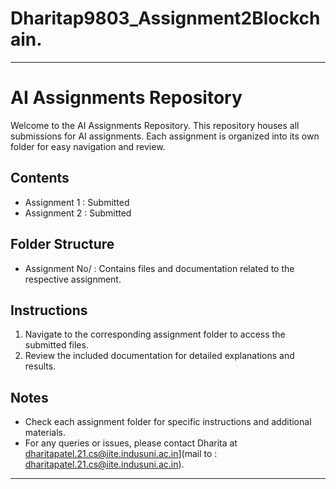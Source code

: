 # Dharitap9803_Assignment2Blockchain.
---

# AI Assignments Repository
Welcome to the AI Assignments Repository. 
This repository houses all submissions for AI assignments. Each assignment is organized into its own folder for easy navigation and review.

## Contents
- Assignment 1 : Submitted
- Assignment 2 : Submitted

## Folder Structure
- Assignment No/ : Contains files and documentation related to the respective assignment.

## Instructions
1. Navigate to the corresponding assignment folder to access the submitted files.
2. Review the included documentation for detailed explanations and results.

## Notes
- Check each assignment folder for specific instructions and additional materials.
- For any queries or issues, please contact Dharita at dharitapatel.21.cs@iite.indusuni.ac.in](mail to : dharitapatel.21.cs@iite.indusuni.ac.in).

---
